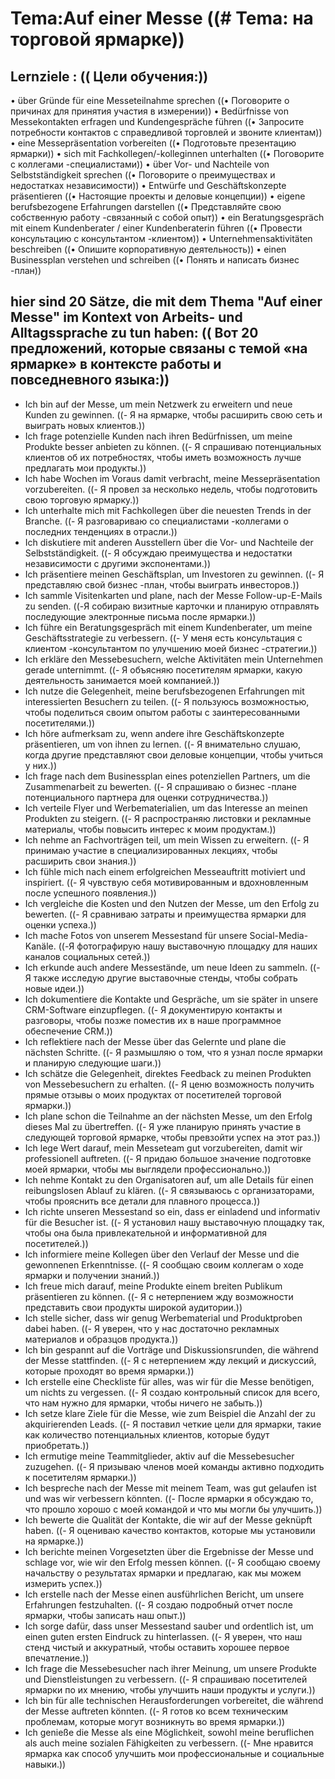 # Tema:Auf einer Messe ((# Tema: на торговой ярмарке))
## Lernziele : (( Цели обучения:))
• über Gründe für eine Messeteilnahme sprechen ((• Поговорите о причинах для принятия участия в измерении))
• Bedürfnisse von Messekontakten erfragen und Kundengespräche führen ((• Запросите потребности контактов с справедливой торговлей и звоните клиентам))
• eine Messepräsentation vorbereiten ((• Подготовьте презентацию ярмарки))
• sich mit Fachkollegen/-kolleginnen unterhalten ((• Поговорите с коллегами -специалистами))
• über Vor- und Nachteile von Selbstständigkeit sprechen ((• Поговорите о преимуществах и недостатках независимости))
• Entwürfe und Geschäftskonzepte präsentieren ((• Настоящие проекты и деловые концепции))
• eigene berufsbezogene Erfahrungen darstellen ((• Представляйте свою собственную работу -связанный с собой опыт))
• ein Beratungsgespräch mit einem Kundenberater / einer Kundenberaterin führen ((• Провести консультацию с консультантом -клиентом))
• Unternehmensaktivitäten beschreiben ((• Опишите корпоративную деятельность))
• einen Businessplan verstehen und schreiben ((• Понять и написать бизнес -план))
## hier sind 20 Sätze, die mit dem Thema "Auf einer Messe" im Kontext von Arbeits- und Alltagssprache zu tun haben: (( Вот 20 предложений, которые связаны с темой «на ярмарке» в контексте работы и повседневного языка:))
- Ich bin auf der Messe, um mein Netzwerk zu erweitern und neue Kunden zu gewinnen. ((- Я на ярмарке, чтобы расширить свою сеть и выиграть новых клиентов.))
- Ich frage potenzielle Kunden nach ihren Bedürfnissen, um meine Produkte besser anbieten zu können. ((- Я спрашиваю потенциальных клиентов об их потребностях, чтобы иметь возможность лучше предлагать мои продукты.))
- Ich habe Wochen im Voraus damit verbracht, meine Messepräsentation vorzubereiten. ((- Я провел за несколько недель, чтобы подготовить свою торговую ярмарку.))
- Ich unterhalte mich mit Fachkollegen über die neuesten Trends in der Branche. ((- Я разговариваю со специалистами -коллегами о последних тенденциях в отрасли.))
- Ich diskutiere mit anderen Ausstellern über die Vor- und Nachteile der Selbstständigkeit. ((- Я обсуждаю преимущества и недостатки независимости с другими экспонентами.))
- Ich präsentiere meinen Geschäftsplan, um Investoren zu gewinnen. ((- Я представляю свой бизнес -план, чтобы выиграть инвесторов.))
- Ich sammle Visitenkarten und plane, nach der Messe Follow-up-E-Mails zu senden. ((-Я собираю визитные карточки и планирую отправлять последующие электронные письма после ярмарки.))
- Ich führe ein Beratungsgespräch mit einem Kundenberater, um meine Geschäftsstrategie zu verbessern. ((- У меня есть консультация с клиентом -консультантом по улучшению моей бизнес -стратегии.))
- Ich erkläre den Messebesuchern, welche Aktivitäten mein Unternehmen gerade unternimmt. ((- Я объясняю посетителям ярмарки, какую деятельность занимается моей компанией.))
- Ich nutze die Gelegenheit, meine berufsbezogenen Erfahrungen mit interessierten Besuchern zu teilen. ((- Я пользуюсь возможностью, чтобы поделиться своим опытом работы с заинтересованными посетителями.))
- Ich höre aufmerksam zu, wenn andere ihre Geschäftskonzepte präsentieren, um von ihnen zu lernen. ((- Я внимательно слушаю, когда другие представляют свои деловые концепции, чтобы учиться у них.))
- Ich frage nach dem Businessplan eines potenziellen Partners, um die Zusammenarbeit zu bewerten. ((- Я спрашиваю о бизнес -плане потенциального партнера для оценки сотрудничества.))
- Ich verteile Flyer und Werbematerialien, um das Interesse an meinen Produkten zu steigern. ((- Я распространяю листовки и рекламные материалы, чтобы повысить интерес к моим продуктам.))
- Ich nehme an Fachvorträgen teil, um mein Wissen zu erweitern. ((- Я принимаю участие в специализированных лекциях, чтобы расширить свои знания.))
- Ich fühle mich nach einem erfolgreichen Messeauftritt motiviert und inspiriert. ((- Я чувствую себя мотивированным и вдохновленным после успешного появления.))
- Ich vergleiche die Kosten und den Nutzen der Messe, um den Erfolg zu bewerten. ((- Я сравниваю затраты и преимущества ярмарки для оценки успеха.))
- Ich mache Fotos von unserem Messestand für unsere Social-Media-Kanäle. ((-Я фотографирую нашу выставочную площадку для наших каналов социальных сетей.))
- Ich erkunde auch andere Messestände, um neue Ideen zu sammeln. ((- Я также исследую другие выставочные стенды, чтобы собрать новые идеи.))
- Ich dokumentiere die Kontakte und Gespräche, um sie später in unsere CRM-Software einzupflegen. ((- Я документирую контакты и разговоры, чтобы позже поместив их в наше программное обеспечение CRM.))
- Ich reflektiere nach der Messe über das Gelernte und plane die nächsten Schritte. ((- Я размышляю о том, что я узнал после ярмарки и планирую следующие шаги.))
- Ich schätze die Gelegenheit, direktes Feedback zu meinen Produkten von Messebesuchern zu erhalten. ((- Я ценю возможность получить прямые отзывы о моих продуктах от посетителей торговой ярмарки.))
- Ich plane schon die Teilnahme an der nächsten Messe, um den Erfolg dieses Mal zu übertreffen. ((- Я уже планирую принять участие в следующей торговой ярмарке, чтобы превзойти успех на этот раз.))
- Ich lege Wert darauf, mein Messeteam gut vorzubereiten, damit wir professionell auftreten. ((- Я придаю большое значение подготовке моей ярмарки, чтобы мы выглядели профессионально.))
- Ich nehme Kontakt zu den Organisatoren auf, um alle Details für einen reibungslosen Ablauf zu klären. ((- Я связываюсь с организаторами, чтобы прояснить все детали для плавного процесса.))
- Ich richte unseren Messestand so ein, dass er einladend und informativ für die Besucher ist. ((- Я установил нашу выставочную площадку так, чтобы она была привлекательной и информативной для посетителей.))
- Ich informiere meine Kollegen über den Verlauf der Messe und die gewonnenen Erkenntnisse. ((- Я сообщаю своим коллегам о ходе ярмарки и получении знаний.))
- Ich freue mich darauf, meine Produkte einem breiten Publikum präsentieren zu können. ((- Я с нетерпением жду возможности представить свои продукты широкой аудитории.))
- Ich stelle sicher, dass wir genug Werbematerial und Produktproben dabei haben. ((- Я уверен, что у нас достаточно рекламных материалов и образцов продукта.))
- Ich bin gespannt auf die Vorträge und Diskussionsrunden, die während der Messe stattfinden. ((- Я с нетерпением жду лекций и дискуссий, которые проходят во время ярмарки.))
- Ich erstelle eine Checkliste für alles, was wir für die Messe benötigen, um nichts zu vergessen. ((- Я создаю контрольный список для всего, что нам нужно для ярмарки, чтобы ничего не забыть.))
- Ich setze klare Ziele für die Messe, wie zum Beispiel die Anzahl der zu akquirierenden Leads. ((- Я поставил четкие цели для ярмарки, такие как количество потенциальных клиентов, которые будут приобретать.))
- Ich ermutige meine Teammitglieder, aktiv auf die Messebesucher zuzugehen. ((- Я призываю членов моей команды активно подходить к посетителям ярмарки.))
- Ich bespreche nach der Messe mit meinem Team, was gut gelaufen ist und was wir verbessern könnten. ((- После ярмарки я обсуждаю то, что прошло хорошо с моей командой и что мы могли бы улучшить.))
- Ich bewerte die Qualität der Kontakte, die wir auf der Messe geknüpft haben. ((- Я оцениваю качество контактов, которые мы установили на ярмарке.))
- Ich berichte meinen Vorgesetzten über die Ergebnisse der Messe und schlage vor, wie wir den Erfolg messen können. ((- Я сообщаю своему начальству о результатах ярмарки и предлагаю, как мы можем измерить успех.))
- Ich erstelle nach der Messe einen ausführlichen Bericht, um unsere Erfahrungen festzuhalten. ((- Я создаю подробный отчет после ярмарки, чтобы записать наш опыт.))
- Ich sorge dafür, dass unser Messestand sauber und ordentlich ist, um einen guten ersten Eindruck zu hinterlassen. ((- Я уверен, что наш стенд чистый и аккуратный, чтобы оставить хорошее первое впечатление.))
- Ich frage die Messebesucher nach ihrer Meinung, um unsere Produkte und Dienstleistungen zu verbessern. ((- Я спрашиваю посетителей ярмарки по их мнению, чтобы улучшить наши продукты и услуги.))
- Ich bin für alle technischen Herausforderungen vorbereitet, die während der Messe auftreten könnten. ((- Я готов ко всем техническим проблемам, которые могут возникнуть во время ярмарки.))
- Ich genieße die Messe als eine Möglichkeit, sowohl meine beruflichen als auch meine sozialen Fähigkeiten zu verbessern. ((- Мне нравится ярмарка как способ улучшить мои профессиональные и социальные навыки.))
